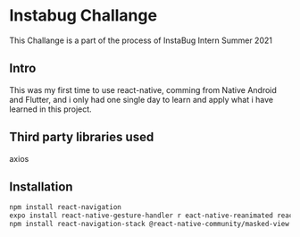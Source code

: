 # Instabug Challange 
This Challange is a part of the process of InstaBug Intern Summer 2021

## Intro
This was my first time to use react-native, comming from Native Android and Flutter, and i only had one single day to learn and apply what i have learned in this project.  

## Third party libraries used 
axios

## Installation
```bash
npm install react-navigation
expo install react-native-gesture-handler r eact-native-reanimated react-native-screens react-native-safe-area-context @react-native-community/masked-view
npm install react-navigation-stack @react-native-community/masked-view
```
